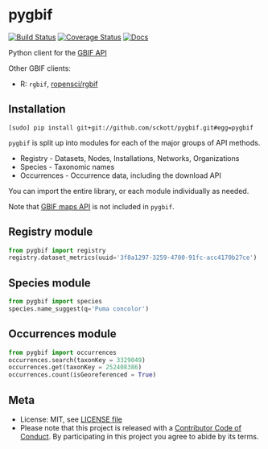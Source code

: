 pygbif
=======

[![Build Status](https://travis-ci.org/sckott/pygbif.svg)](https://travis-ci.org/sckott/pygbif)
[![Coverage Status](https://coveralls.io/repos/sckott/pygbif/badge.svg?branch=master&service=github)](https://coveralls.io/github/sckott/pygbif?branch=master)
[![Docs](https://readthedocs.org/projects/pygbif/badge/?version=latest)](http://pygbif.rtfd.org/)

Python client for the [GBIF API](http://www.gbif.org/developer/summary)

Other GBIF clients:

* R: `rgbif`, [ropensci/rgbif](https://github.com/ropensci/rgbif)

## Installation

```
[sudo] pip install git+git://github.com/sckott/pygbif.git#egg=pygbif
```

`pygbif` is split up into modules for each of the major groups of API methods.

* Registry - Datasets, Nodes, Installations, Networks, Organizations
* Species - Taxonomic names
* Occurrences - Occurrence data, including the download API

You can import the entire library, or each module individually as needed.

Note that [GBIF maps API](http://www.gbif.org/developer/maps) is not included in `pygbif`.

## Registry module

```python
from pygbif import registry
registry.dataset_metrics(uuid='3f8a1297-3259-4700-91fc-acc4170b27ce')
```

## Species module

```python
from pygbif import species
species.name_suggest(q='Puma concolor')
```

## Occurrences module

```python
from pygbif import occurrences
occurrences.search(taxonKey = 3329049)
occurrences.get(taxonKey = 252408386)
occurrences.count(isGeoreferenced = True)
```

## Meta

* License: MIT, see [LICENSE file](LICENSE)
* Please note that this project is released with a [Contributor Code of Conduct](CONDUCT.md). By participating in this project you agree to abide by its terms.
